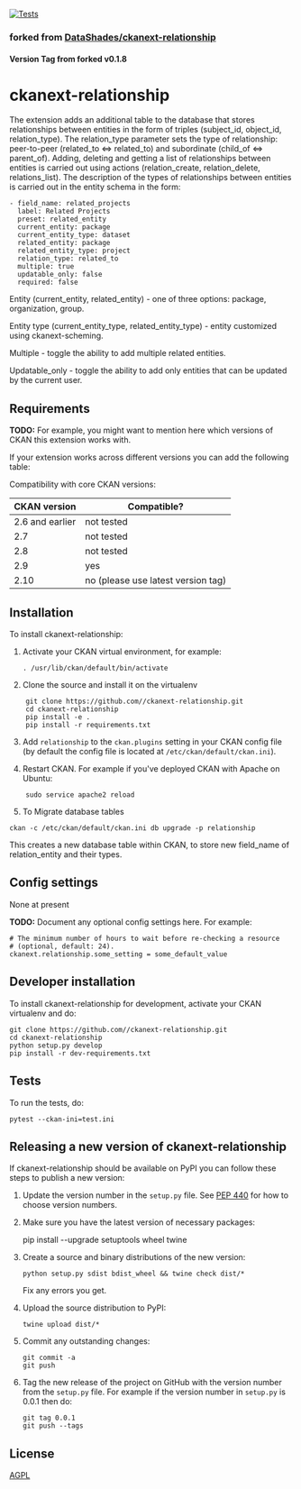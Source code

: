 [![Tests](https://github.com//ckanext-relationship/workflows/Tests/badge.svg?branch=main)](https://github.com//ckanext-relationship/actions)

### forked from [DataShades/ckanext-relationship](https://github.com/DataShades/ckanext-relationship)
#### Version Tag from forked v0.1.8

# ckanext-relationship

The extension adds an additional table to the database that stores relationships between entities in the form of triples (subject_id, object_id, relation_type). The relation_type parameter sets the type of relationship: peer-to-peer (related_to <=> related_to) and subordinate (child_of <=> parent_of). Adding, deleting and getting a list of relationships between entities is carried out using actions (relation_create, relation_delete, relations_list). The description of the types of relationships between entities is carried out in the entity schema in the form:
```
- field_name: related_projects
  label: Related Projects
  preset: related_entity
  current_entity: package
  current_entity_type: dataset
  related_entity: package
  related_entity_type: project
  relation_type: related_to
  multiple: true
  updatable_only: false
  required: false
```
Entity (current_entity, related_entity) - one of three options: package, organization, group.

Entity type (current_entity_type, related_entity_type) - entity customized using ckanext-scheming.

Multiple - toggle the ability to add multiple related entities.

Updatable_only - toggle the ability to add only entities that can be updated by the current user.

## Requirements

**TODO:** For example, you might want to mention here which versions of CKAN this
extension works with.

If your extension works across different versions you can add the following table:

Compatibility with core CKAN versions:

| CKAN version    | Compatible?   |
| --------------- | ------------- |
| 2.6 and earlier | not tested    |
| 2.7             | not tested    |
| 2.8             | not tested    |
| 2.9             | yes    |
|2.10  | no (please use latest version tag) |     


## Installation

To install ckanext-relationship:

1. Activate your CKAN virtual environment, for example:

    ``` . /usr/lib/ckan/default/bin/activate ```

2. Clone the source and install it on the virtualenv
```
    git clone https://github.com//ckanext-relationship.git
    cd ckanext-relationship
    pip install -e .
    pip install -r requirements.txt
```

3. Add `relationship` to the `ckan.plugins` setting in your CKAN
   config file (by default the config file is located at
   `/etc/ckan/default/ckan.ini`).

4. Restart CKAN. For example if you've deployed CKAN with Apache on Ubuntu:

```     sudo service apache2 reload ``` 


5. To Migrate database tables
```
ckan -c /etc/ckan/default/ckan.ini db upgrade -p relationship
```
This creates a new database table within CKAN, to store new field_name of relation_entity and their types. 


## Config settings

None at present

**TODO:** Document any optional config settings here. For example:

	# The minimum number of hours to wait before re-checking a resource
	# (optional, default: 24).
	ckanext.relationship.some_setting = some_default_value


## Developer installation

To install ckanext-relationship for development, activate your CKAN virtualenv and
do:

    git clone https://github.com//ckanext-relationship.git
    cd ckanext-relationship
    python setup.py develop
    pip install -r dev-requirements.txt


## Tests

To run the tests, do:

    pytest --ckan-ini=test.ini


## Releasing a new version of ckanext-relationship

If ckanext-relationship should be available on PyPI you can follow these steps to publish a new version:

1. Update the version number in the `setup.py` file. See [PEP 440](http://legacy.python.org/dev/peps/pep-0440/#public-version-identifiers) for how to choose version numbers.

2. Make sure you have the latest version of necessary packages:

    pip install --upgrade setuptools wheel twine

3. Create a source and binary distributions of the new version:

       python setup.py sdist bdist_wheel && twine check dist/*

   Fix any errors you get.

4. Upload the source distribution to PyPI:

       twine upload dist/*

5. Commit any outstanding changes:

       git commit -a
       git push

6. Tag the new release of the project on GitHub with the version number from
   the `setup.py` file. For example if the version number in `setup.py` is
   0.0.1 then do:

       git tag 0.0.1
       git push --tags

## License

[AGPL](https://www.gnu.org/licenses/agpl-3.0.en.html)
